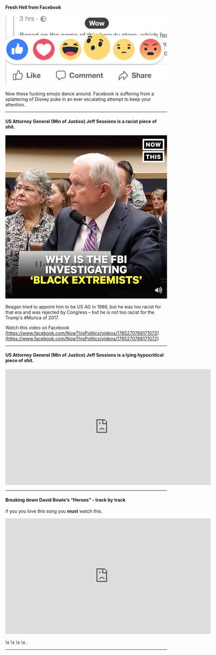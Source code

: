 #### Fresh Hell from Facebook ####

![Facebook Emojis](https://raw.githubusercontent.com/meltsintoair/jd/master/img/fbemojis.jpg)

Now these fucking emojis dance around.  Facebook is suffering from a splattering of Disney puke in an ever escalating attempt to keep your attention.

---

#### US Attorney General (Min of Justice) Jeff Sessions is a racist piece of shit. #####

![US Atty Gen Jeff Sessions](https://raw.githubusercontent.com/meltsintoair/jd/master/img/usag.sessions.jpg)

Reagan tried to appoint him to be US AG in 1986, but he was too racist for that era and was rejected by Congress – but he is not too racist for the Trump's #Murica of 2017.

Watch this video on Facebook [https://www.facebook.com/NowThisPolitics/videos/1785270768171072](https://www.facebook.com/NowThisPolitics/videos/1785270768171072)

---

#### US Attorney General (Min of Justice) Jeff Sessions is a lying hypocritical piece of shit. #####

<iframe width="640" height="360" src="https://www.youtube.com/embed/e-Qcufnu_jA" frameborder="0" gesture="media" allowfullscreen></iframe>

---

#### Breaking down David Bowie’s “Heroes” - track by track ####

if you you love this song you **must** watch this.

<iframe src="https://player.vimeo.com/video/160023041" width="640" height="360" frameborder="0" webkitallowfullscreen mozallowfullscreen allowfullscreen></iframe>

\s
\s
\s
\s
.

---

